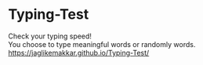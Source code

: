# Typing-Test
Check your typing speed!<br>
You choose to type meaningful words or randomly words.<br>
https://jaglikemakkar.github.io/Typing-Test/
